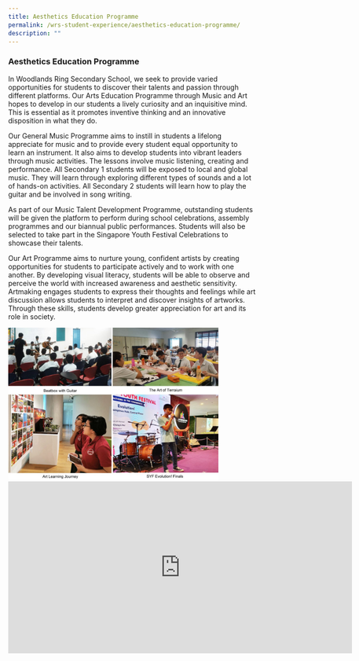 ```yaml
---
title: Aesthetics Education Programme
permalink: /wrs-student-experience/aesthetics-education-programme/
description: ""
---
```

### **Aesthetics Education Programme**
In Woodlands Ring Secondary School, we seek to provide varied opportunities for students to discover their talents and passion through different platforms. Our Arts Education Programme through Music and Art hopes to develop in our students a lively curiosity and an inquisitive mind. This is essential as it promotes inventive thinking and an innovative disposition in what they do.

Our General Music Programme aims to instill in students a lifelong appreciate for music and to provide every student equal opportunity to learn an instrument. It also aims to develop students into vibrant leaders through music activities. The lessons involve music listening, creating and performance. All Secondary 1 students will be exposed to local and global music. They will learn through exploring different types of sounds and a lot of hands-on activities. All Secondary 2 students will learn how to play the guitar and be involved in song writing.

As part of our Music Talent Development Programme, outstanding students will be given the platform to perform during school celebrations, assembly programmes and our biannual public performances. Students will also be selected to take part in the Singapore Youth Festival Celebrations to showcase their talents.

Our Art Programme aims to nurture young, confident artists by creating opportunities for students to participate actively and to work with one another. By developing visual literacy, students will be able to observe and perceive the world with increased awareness and aesthetic sensitivity. Artmaking engages students to express their thoughts and feelings while art discussion allows students to interpret and discover insights of artworks. Through these skills, students develop greater appreciation for art and its role in society.

<img style="width:85%" src="/images/aesthetics%20programme.jpg">


<iframe width="700" height="350" src="https://www.youtube.com/embed/i5VADXACyes" title="Aesthetic Department" frameborder="0" allow="accelerometer; autoplay; clipboard-write; encrypted-media; gyroscope; picture-in-picture" allowfullscreen></iframe>
